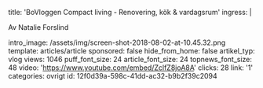 title: 'BoVloggen Compact living - Renovering, kök & vardagsrum'
ingress: |
  <p>Av Natalie Forslind
  </p>
  
intro_image: /assets/img/screen-shot-2018-08-02-at-10.45.32.png
template: articles/article
sponsored: false
hide_from_home: false
artikel_typ: vlog
views: 1046
puff_font_size: 24
article_font_size: 24
topnews_font_size: 48
video: 'https://www.youtube.com/embed/ZclfZ8joA8A'
clicks: 28
link: '1'
categories: ovrigt
id: 12f0d39a-598c-41dd-ac32-b9b2f39c2094
